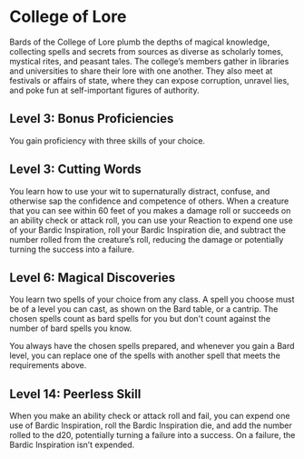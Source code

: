 # College of Lore

Bards of the College of Lore plumb the depths of magical knowledge, collecting spells and secrets from sources as diverse as scholarly tomes, mystical rites, and peasant tales. The college’s members gather in libraries and universities to share their lore with one another. They also meet at festivals or affairs of state, where they can expose corruption, unravel lies, and poke fun at self-important figures of authority.

## Level 3: Bonus Proficiencies

You gain proficiency with three skills of your choice.

## Level 3: Cutting Words

You learn how to use your wit to supernaturally distract, confuse, and otherwise sap the confidence and competence of others. When a creature that you can see within 60 feet of you makes a damage roll or succeeds on an ability check or attack roll, you can use your Reaction to expend one use of your Bardic Inspiration, roll your Bardic Inspiration die, and subtract the number rolled from the creature’s roll, reducing the damage or potentially turning the success into a failure.

## Level 6: Magical Discoveries

You learn two spells of your choice from any class. A spell you choose must be of a level you can cast, as shown on the Bard table, or a cantrip. The chosen spells count as bard spells for you but don't count against the number of bard spells you know.

You always have the chosen spells prepared, and whenever you gain a Bard level, you can replace one of the spells with another spell that meets the requirements above.

## Level 14: Peerless Skill

When you make an ability check or attack roll and fail, you can expend one use of Bardic Inspiration, roll the Bardic Inspiration die, and add the number rolled to the d20, potentially turning a failure into a success. On a failure, the Bardic Inspiration isn’t expended.
